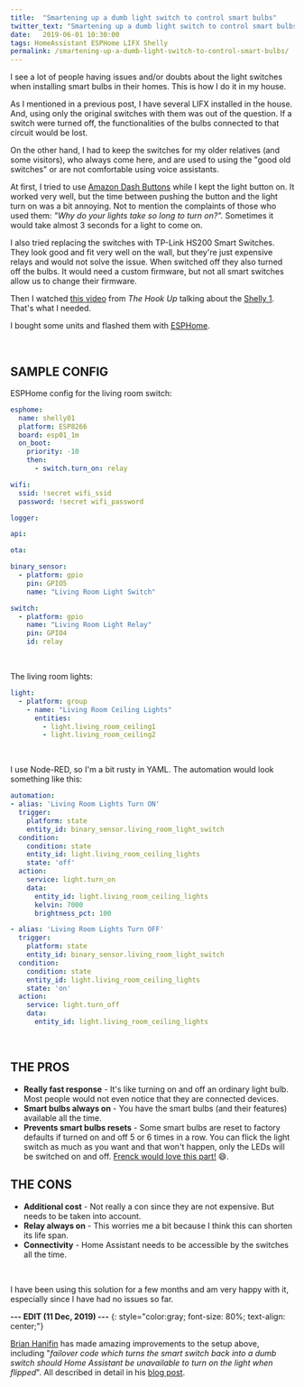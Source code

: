 ```yaml
---
title:  "Smartening up a dumb light switch to control smart bulbs"
twitter_text: "Smartening up a dumb light switch to control smart bulbs"
date:   2019-06-01 10:30:00
tags: HomeAssistant ESPHome LIFX Shelly
permalink: /smartening-up-a-dumb-light-switch-to-control-smart-bulbs/
---
```

<!-- markdownlint-disable html -->
I see a lot of people having issues and/or doubts about the light switches when installing smart bulbs in their homes. This is how I do it in my house.

As I mentioned in a previous post, I have several LIFX installed in the house. And, using only the original switches with them was out of the question. If a switch were turned off, the functionalities of the bulbs connected to that circuit would be lost.

On the other hand, I had to keep the switches for my older relatives (and some visitors), who always come here, and are used to using the "good old switches" or are not comfortable using voice assistants.

At first, I tried to use [Amazon Dash Buttons](/using-node-red-to-capture-dash-button-press/) while I kept the light button on. It worked very well, but the time between pushing the button and the light turn on was a bit annoying. Not to mention the complaints of those who used them: *"Why do your lights take so long to turn on?".* Sometimes it would take almost 3 seconds for a light to come on.

I also tried replacing the switches with TP-Link HS200 Smart Switches. They look good and fit very well on the wall, but they're just expensive relays and would not solve the issue. When switched off they also turned off the bulbs. It would need a custom firmware, but not all smart switches allow us to change their firmware.

Then I watched [this video](https://www.youtube.com/watch?v=J20hxfUTP9I) from *The Hook Up* talking about the [Shelly 1](https://shelly.cloud/shelly1-open-source/). That's what I needed.

I bought some units and flashed them with [ESPHome](https://esphome.io/).

<br />

## SAMPLE CONFIG

ESPHome config for the living room switch:

```yaml
esphome:
  name: shelly01
  platform: ESP8266
  board: esp01_1m
  on_boot:
    priority: -10
    then:
      - switch.turn_on: relay

wifi:
  ssid: !secret wifi_ssid
  password: !secret wifi_password

logger:

api:

ota:

binary_sensor:
  - platform: gpio
    pin: GPIO5
    name: "Living Room Light Switch"

switch:
  - platform: gpio
    name: "Living Room Light Relay"
    pin: GPIO4
    id: relay
```

<br />

The living room lights:

```yaml
light:
  - platform: group
    - name: "Living Room Ceiling Lights"
      entities:
        - light.living_room_ceiling1
        - light.living_room_ceiling2
```

<br />

I use Node-RED, so I'm a bit rusty in YAML. The automation would look something like this:

```yaml
automation:
- alias: 'Living Room Lights Turn ON'
  trigger:
    platform: state
    entity_id: binary_sensor.living_room_light_switch
  condition:
    condition: state
    entity_id: light.living_room_ceiling_lights
    state: 'off'
  action:
    service: light.turn_on
    data:
      entity_id: light.living_room_ceiling_lights
      kelvin: 7000
      brightness_pct: 100

- alias: 'Living Room Lights Turn OFF'
  trigger:
    platform: state
    entity_id: binary_sensor.living_room_light_switch
  condition:
    condition: state
    entity_id: light.living_room_ceiling_lights
    state: 'on'
  action:
    service: light.turn_off
    data:
      entity_id: light.living_room_ceiling_lights
```

<br />

## THE PROS

- **Really fast response** - It's like turning on and off an ordinary light bulb. Most people would not even notice that they are connected devices.
- **Smart bulbs always on** - You have the smart bulbs (and their features) available all the time.
- **Prevents smart bulbs resets** - Some smart bulbs are reset to factory defaults if turned on and off 5 or 6 times in a row. You can flick the light switch as much as you want and that won't happen, only the LEDs will be switched on and off. [Frenck would love this part!](https://youtu.be/orZ2xlH81KQ?t=3789) 😄.

## THE CONS

- **Additional cost** - Not really a con since they are not expensive. But needs to be taken into account.
- **Relay always on** - This worries me a bit because I think this can shorten its life span.
- **Connectivity** - Home Assistant needs to be accessible by the switches all the time.

<br />

I have been using this solution for a few months and am very happy with it, especially since I have had no issues so far.

**--- EDIT \(11 Dec, 2019\) ---**
{: style="color:gray; font-size: 80%; text-align: center;"}

[Brian Hanifin](https://brianhanifin.com/) has made amazing improvements to the setup above, including "*failover code which turns the smart switch back into a dumb switch should Home Assistant be unavailable to turn on the light when flipped*". All described in detail in his [blog post](https://brianhanifin.com/posts/esphome-shelly1-dumb-light-switch-smart/).
